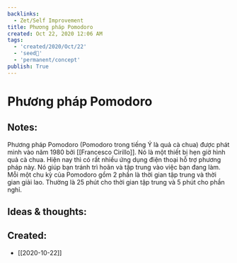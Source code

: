 ```yaml
---
backlinks:
  - Zet/Self Improvement
title: Phương pháp Pomodoro
created: Oct 22, 2020 12:06 AM
tags:
  - 'created/2020/Oct/22'
  - 'seed🥜'
  - 'permanent/concept'
publish: True
---
```

# Phương pháp Pomodoro

## Notes:
Phương pháp Pomodoro (Pomodoro trong tiếng Ý là quả cà chua) được phát minh vào năm 1980 bởi [[Francesco Cirillo]]. Nó là một thiết bị hẹn giờ hình quả cà chua. Hiện nay thì có rất nhiều ứng dụng điện thoại hỗ trợ phương pháp này. Nó giúp bạn tránh trì hoãn và tập trung vào việc bạn đang làm. Mỗi một chu kỳ của Pomodoro gồm 2 phần là thời gian tập trung và thời gian giải lao. Thường là 25 phút cho thời gian tập trung và 5 phút cho phần nghỉ.

## Ideas & thoughts:
## Created:
- [[2020-10-22]]
